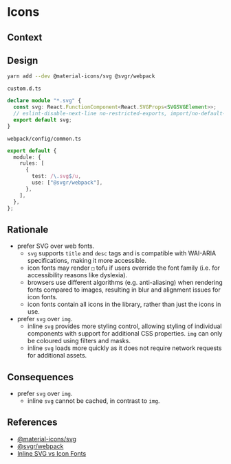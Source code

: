 # Icons

## Context

## Design

```bash
yarn add --dev @material-icons/svg @svgr/webpack
```

`custom.d.ts`

```typescript
declare module "*.svg" {
  const svg: React.FunctionComponent<React.SVGProps<SVGSVGElement>>;
  // eslint-disable-next-line no-restricted-exports, import/no-default-export -- prefer default export to allow easier aliasing
  export default svg;
}
```

`webpack/config/common.ts`

```typescript
export default {
  module: {
    rules: [
      {
        test: /\.svg$/u,
        use: ["@svgr/webpack"],
      },
    ],
  },
};
```

## Rationale

- prefer SVG over web fonts.
  - `svg` supports `title` and `desc` tags and is compatible with WAI-ARIA specifications, making it more accessible.
  - icon fonts may render `□` tofu if users override the font family (i.e. for accessibility reasons like dyslexia).
  - browsers use different algorithms (e.g. anti-aliasing) when rendering fonts compared to images, resulting in blur and alignment issues for icon fonts.
  - icon fonts contain all icons in the library, rather than just the icons in use.
- prefer `svg` over `img`.
  - inline `svg` provides more styling control, allowing styling of individual components with support for additional CSS properties. `img` can only be coloured using filters and masks.
  - inline `svg` loads more quickly as it does not require network requests for additional assets.

## Consequences

- prefer `svg` over `img`.
  - inline `svg` cannot be cached, in contrast to `img`.

## References

- [@material-icons/svg](https://github.com/material-icons/material-icons)
- [@svgr/webpack](https://github.com/gregberge/svgr/tree/main/packages/webpack)
- [Inline SVG vs Icon Fonts](https://css-tricks.com/icon-fonts-vs-svg/)
